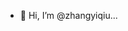 - 👋 Hi, I’m @zhangyiqiu...

<!---
zhangyiqiu/zhangyiqiu is a ✨ special ✨ repository because its `README.md` (this file) appears on your GitHub profile.
You can click the Preview link to take a look at your changes.
--->

